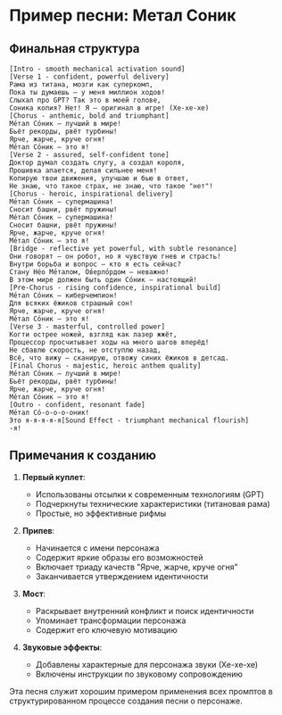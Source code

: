 # Пример песни: Метал Соник

## Финальная структура

```
[Intro - smooth mechanical activation sound]
[Verse 1 - confident, powerful delivery]
Рама из титана, мозги как суперкомп,
Пока ты думаешь — у меня миллион ходов!
Слыхал про GPT? Так это в моей голове,
Соника копия? Нет! Я — оригинал в игре! (Хе-хе-хе)
[Chorus - anthemic, bold and triumphant]
Ме́тал Со́ник — лучший в мире!
Бьёт рекорды, рвёт турбины!
Ярче, жарче, круче огня!
Ме́тал Со́ник — это я!
[Verse 2 - assured, self-confident tone]
Доктор думал создать слугу, а создал короля,
Прошивка апается, делая сильнее меня!
Копирую твои движения, улучшаю и бью в ответ,
Не знаю, что такое страх, не знаю, что такое "нет"!
[Chorus - heroic, inspirational delivery]
Ме́тал Со́ник — супермашина!
Сносит башни, рвёт пружины!
Ме́тал Со́ник — супермашина!
Сносит башни, рвёт пружины!
Ярче, жарче, круче огня!
Ме́тал Со́ник — это я!
[Bridge - reflective yet powerful, with subtle resonance]
Они говорят — он робот, но я чувствую гнев и страсть!
Внутри борьба и вопрос — кто я есть сейчас?
Стану Не́о Ме́талом, О́верло́рдом — неважно!
В этом мире должен быть один Со́ник — настоящий!
[Pre-Chorus - rising confidence, inspirational build]
Ме́тал Со́ник — киберчемпион!
Для всяких ёжиков страшный сон!
Ярче, жарче, круче огня!
Ме́тал Со́ник — это я!
[Verse 3 - masterful, controlled power]
Когти острее ножей, взгляд как лазер жжёт,
Процессор просчитывает ходы на много шагов вперёд!
Не сбавлю скорость, не отступлю назад,
Всё, что вижу — сканирую, отвожу синих ёжиков в детсад.
[Final Chorus - majestic, heroic anthem quality]
Ме́тал Со́ник — лучший в мире!
Бьёт рекорды, рвёт турбины!
Ярче, жарче, круче огня!
Ме́тал Со́ник — это я!
[Outro - confident, resonant fade]
Ме́тал Со́-о-о-о-оник!
Это я-я-я-я-я[Sound Effect - triumphant mechanical flourish]
-я!
```

## Примечания к созданию

1. **Первый куплет**:
   - Использованы отсылки к современным технологиям (GPT)
   - Подчеркнуты технические характеристики (титановая рама)
   - Простые, но эффективные рифмы

2. **Припев**:
   - Начинается с имени персонажа
   - Содержит яркие образы его возможностей
   - Включает триаду качеств "Ярче, жарче, круче огня"
   - Заканчивается утверждением идентичности

3. **Мост**:
   - Раскрывает внутренний конфликт и поиск идентичности
   - Упоминает трансформации персонажа
   - Содержит его ключевую мотивацию

4. **Звуковые эффекты**:
   - Добавлены характерные для персонажа звуки (Хе-хе-хе)
   - Включены инструкции по звуковому сопровождению

Эта песня служит хорошим примером применения всех промптов в структурированном процессе создания песни о персонаже.